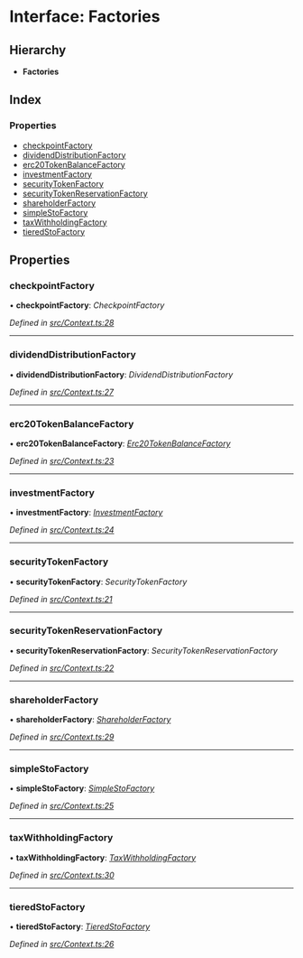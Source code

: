 # Interface: Factories

## Hierarchy

* **Factories**

## Index

### Properties

* [checkpointFactory](_context_.factories.md#checkpointfactory)
* [dividendDistributionFactory](_context_.factories.md#dividenddistributionfactory)
* [erc20TokenBalanceFactory](_context_.factories.md#erc20tokenbalancefactory)
* [investmentFactory](_context_.factories.md#investmentfactory)
* [securityTokenFactory](_context_.factories.md#securitytokenfactory)
* [securityTokenReservationFactory](_context_.factories.md#securitytokenreservationfactory)
* [shareholderFactory](_context_.factories.md#shareholderfactory)
* [simpleStoFactory](_context_.factories.md#simplestofactory)
* [taxWithholdingFactory](_context_.factories.md#taxwithholdingfactory)
* [tieredStoFactory](_context_.factories.md#tieredstofactory)

## Properties

###  checkpointFactory

• **checkpointFactory**: *CheckpointFactory*

*Defined in [src/Context.ts:28](https://github.com/PolymathNetwork/polymath-sdk/blob/ade5412/src/Context.ts#L28)*

___

###  dividendDistributionFactory

• **dividendDistributionFactory**: *DividendDistributionFactory*

*Defined in [src/Context.ts:27](https://github.com/PolymathNetwork/polymath-sdk/blob/ade5412/src/Context.ts#L27)*

___

###  erc20TokenBalanceFactory

• **erc20TokenBalanceFactory**: *[Erc20TokenBalanceFactory](../classes/_entities_factories_erc20tokenbalancefactory_.erc20tokenbalancefactory.md)*

*Defined in [src/Context.ts:23](https://github.com/PolymathNetwork/polymath-sdk/blob/ade5412/src/Context.ts#L23)*

___

###  investmentFactory

• **investmentFactory**: *[InvestmentFactory](../classes/_entities_factories_investmentfactory_.investmentfactory.md)*

*Defined in [src/Context.ts:24](https://github.com/PolymathNetwork/polymath-sdk/blob/ade5412/src/Context.ts#L24)*

___

###  securityTokenFactory

• **securityTokenFactory**: *SecurityTokenFactory*

*Defined in [src/Context.ts:21](https://github.com/PolymathNetwork/polymath-sdk/blob/ade5412/src/Context.ts#L21)*

___

###  securityTokenReservationFactory

• **securityTokenReservationFactory**: *SecurityTokenReservationFactory*

*Defined in [src/Context.ts:22](https://github.com/PolymathNetwork/polymath-sdk/blob/ade5412/src/Context.ts#L22)*

___

###  shareholderFactory

• **shareholderFactory**: *[ShareholderFactory](../classes/_entities_factories_shareholderfactory_.shareholderfactory.md)*

*Defined in [src/Context.ts:29](https://github.com/PolymathNetwork/polymath-sdk/blob/ade5412/src/Context.ts#L29)*

___

###  simpleStoFactory

• **simpleStoFactory**: *[SimpleStoFactory](../classes/_entities_factories_simplestofactory_.simplestofactory.md)*

*Defined in [src/Context.ts:25](https://github.com/PolymathNetwork/polymath-sdk/blob/ade5412/src/Context.ts#L25)*

___

###  taxWithholdingFactory

• **taxWithholdingFactory**: *[TaxWithholdingFactory](../classes/_entities_factories_taxwithholdingfactory_.taxwithholdingfactory.md)*

*Defined in [src/Context.ts:30](https://github.com/PolymathNetwork/polymath-sdk/blob/ade5412/src/Context.ts#L30)*

___

###  tieredStoFactory

• **tieredStoFactory**: *[TieredStoFactory](../classes/_entities_factories_tieredstofactory_.tieredstofactory.md)*

*Defined in [src/Context.ts:26](https://github.com/PolymathNetwork/polymath-sdk/blob/ade5412/src/Context.ts#L26)*
